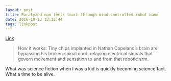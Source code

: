 ```yaml
---
layout: post
title: Paralyzed man feels touch through mind-controlled robot hand
date: 2016-10-13 13:12:44
tags: linkpost
---
```

[Link](https://www.statnews.com/2016/10/13/paralyzed-man-touch-robot-hand/?s_campaign=stat:rss)

>How it works: Tiny chips implanted in Nathan Copeland’s brain are bypassing his broken spinal cord, relaying electrical signals that govern movement and sensation to and from that robotic arm.

What was science fiction when I was a kid is quickly becoming science fact. What a time to be alive. 
